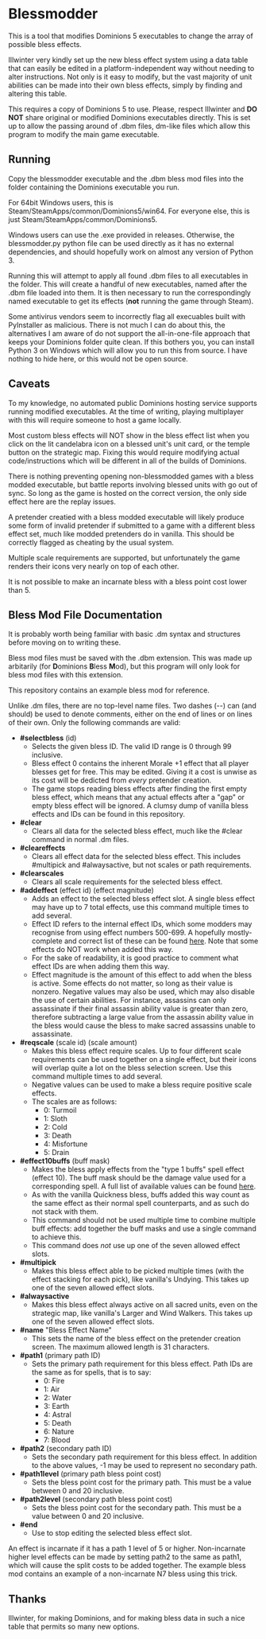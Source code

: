 # Blessmodder

This is a tool that modifies Dominions 5 executables to change the array of possible bless effects.

Illwinter very kindly set up the new bless effect system using a data table that can easily be edited in a platform-independent way without needing to alter instructions. Not only is it easy to modify, but the vast majority of unit abilities can be made into their own bless effects, simply by finding and altering this table.

This requires a copy of Dominions 5 to use. Please, respect Illwinter and **DO NOT** share original or modified Dominions executables directly. This is set up to allow the passing around of .dbm files, dm-like files which allow this program to modify the main game executable. 

## Running

Copy the blessmodder executable and the .dbm bless mod files into the folder containing the Dominions executable you run.

For 64bit Windows users, this is Steam/SteamApps/common/Dominions5/win64.
For everyone else, this is just Steam/SteamApps/common/Dominions5.

Windows users can use the .exe provided in releases. Otherwise, the blessmodder.py python file can be used directly as it has no external dependencies, and should hopefully work on almost any version of Python 3.

Running this will attempt to apply all found .dbm files to all executables in the folder. This will create a handful of new executables, named after the .dbm file loaded into them. It is then necessary to run the correspondingly named executable to get its effects (**not** running the game through Steam).

Some antivirus vendors seem to incorrectly flag all execuables built with PyInstaller as malicious. There is not much I can do about this, the alternatives I am aware of do not support the all-in-one-file approach that keeps your Dominions folder quite clean. If this bothers you, you can install Python 3 on Windows which will allow you to run this from source. I have nothing to hide here, or this would not be open source.

## Caveats

To my knowledge, no automated public Dominions hosting service supports running modified executables. At the time of writing, playing multiplayer with this will require someone to host a game locally.

Most custom bless effects will NOT show in the bless effect list when you click on the lit candelabra icon on a blessed unit's unit card, or the temple button on the strategic map. Fixing this would require modifying actual code/instructions which will be different in all of the builds of Dominions.

There is nothing preventing opening non-blessmodded games with a bless modded executable, but battle reports involving blessed units with go out of sync. So long as the game is hosted on the correct version, the only side effect here are the replay issues.

A pretender creatied with a bless modded executable will likely produce some form of invalid pretender if submitted to a game with a different bless effect set, much like modded pretenders do in vanilla. This should be correctly flagged as cheating by the usual system.

Multiple scale requirements are supported, but unfortunately the game renders their icons very nearly on top of each other.

It is not possible to make an incarnate bless with a bless point cost lower than 5. 

## Bless Mod File Documentation

It is probably worth being familiar with basic .dm syntax and structures before moving on to writing these.

Bless mod files must be saved with the .dbm extension. This was made up arbitarily (for **D**ominions **B**less **M**od), but this program will only look for bless mod files with this extension.

This repository contains an example bless mod for reference.

Unlike .dm files, there are no top-level name files. Two dashes (--) can (and should) be used to denote comments, either on the end of lines or on lines of their own. Only the following commands are valid:

  * **\#selectbless** (id)
    * Selects the given bless ID. The valid ID range is 0 through 99 inclusive. 
    * Bless effect 0 contains the inherent Morale +1 effect that all player blesses get for free. This may be edited. Giving it a cost is unwise as its cost will be dedicted from *every* pretender creation. 
    * The game stops reading bless effects after finding the first empty bless effect, which means that any actual effects after a "gap" or empty bless effect will be ignored. A clumsy dump of vanilla bless effects and IDs can be found in this repository.
  * **\#clear**
    * Clears all data for the selected bless effect, much like the #clear command in normal .dm files.
  * **\#cleareffects**
    * Clears all effect data for the selected bless effect. This includes #multipick and #alwaysactive, but not scales or path requirements.
  * **\#clearscales**
    * Clears all scale requirements for the selected bless effect.
  * **\#addeffect** (effect id) (effect magnitude)
    * Adds an effect to the selected bless effect slot. A single bless effect may have up to 7 total effects, use this command multiple times to add several.
    * Effect ID refers to the internal effect IDs, which some modders may recognise from using effect numbers 500-699. A hopefully mostly-complete and correct list of these can be found [here](https://docs.google.com/spreadsheets/d/1G2pZXwdo_c_QxLmIBZhl1E-UNGma__I9yuZTmJiuMhE). Note that some effects do NOT work when added this way.
    * For the sake of readability, it is good practice to comment what effect IDs are when adding them this way.
    * Effect magnitude is the amount of this effect to add when the bless is active. Some effects do not matter, so long as their value is nonzero. Negative values may also be used, which may also disable the use of certain abilities. For instance, assassins can only assassinate if their final assassin ability value is greater than zero, therefore subtracting a large value from the assassin ability value in the bless would cause the bless to make sacred assassins unable to assassinate.
  * **\#reqscale** (scale id) (scale amount)
    * Makes this bless effect require scales. Up to four different scale requirements can be used together on a single effect, but their icons will overlap quite a lot on the bless selection screen. Use this command multiple times to add several.
    * Negative values can be used to make a bless require positive scale effects.
    * The scales are as follows:
      * 0: Turmoil
      * 1: Sloth
      * 2: Cold
      * 3: Death
      * 4: Misfortune
      * 5: Drain
  * **\#effect10buffs** (buff mask)
    * Makes the bless apply effects from the "type 1 buffs" spell effect (effect 10). The buff mask should be the damage value used for a corresponding spell. A full list of available values can be found [here](https://github.com/larzm42/dom5inspector/blob/gh-pages/gamedata/buffs_1_types.csv).
    * As with the vanilla Quickness bless, buffs added this way count as the same effect as their normal spell counterparts, and as such do not stack with them.
    * This command should not be used multiple time to combine multiple buff effects: add together the buff masks and use a single command to achieve this.
    * This command does *not* use up one of the seven allowed effect slots.
  * **\#multipick**
    * Makes this bless effect able to be picked multiple times (with the effect stacking for each pick), like vanilla's Undying. This takes up one of the seven allowed effect slots.
  * **\#alwaysactive**
    * Makes this bless effect always active on all sacred units, even on the strategic map, like vanilla's Larger and Wind Walkers. This takes up one of the seven allowed effect slots.
  * **\#name** "Bless Effect Name"
    * This sets the name of the bless effect on the pretender creation screen. The maximum allowed length is 31 characters.
  * **\#path1** (primary path ID)
    * Sets the primary path requirement for this bless effect. Path IDs are the same as for spells, that is to say:
      * 0: Fire
      * 1: Air
      * 2: Water
      * 3: Earth
      * 4: Astral
      * 5: Death
      * 6: Nature
      * 7: Blood
  * **\#path2** (secondary path ID)
    * Sets the secondary path requirement for this bless effect. In addition to the above values, -1 may be used to represent no secondary path.
  * **\#path1level** (primary path bless point cost)
    * Sets the bless point cost for the primary path. This must be a value between 0 and 20 inclusive.
  * **\#path2level** (secondary path bless point cost)
    * Sets the bless point cost for the secondary path. This must be a value between 0 and 20 inclusive.
  * **\#end**
    * Use to stop editing the selected bless effect slot.
  
    
An effect is incarnate if it has a path 1 level of 5 or higher. Non-incarnate higher level effects can be made by setting path2 to the same as path1, which will cause the split costs to be added together. The example bless mod contains an example of a non-incarnate N7 bless using this trick.

## Thanks

Illwinter, for making Dominions, and for making bless data in such a nice table that permits so many new options.